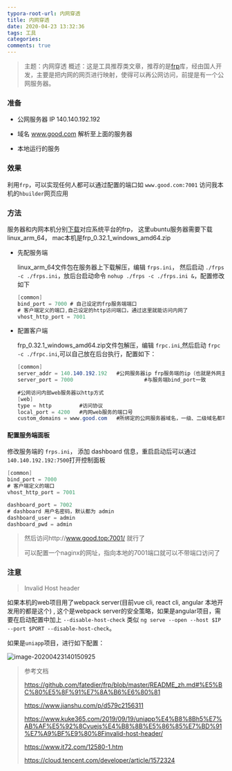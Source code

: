 ```yaml
---
typora-root-url: 内网穿透
title: 内网穿透
date: 2020-04-23 13:32:36
tags: 工具
categories:
comments: true
---
```


> 主题：内网穿透
> 概述：这是工具推荐类文章，推荐的是[frp](https://github.com/fatedier/frp/blob/master/README_zh.md)库，经由国人开发，主要是把内网的网页进行映射，使得可以再公网访问，前提是有一个公网服务器。

<!--正文-->
<!--more-->

### 准备

* 公网服务器 IP 140.140.192.192

* 域名 www.good.com 解析至上面的服务器
* 本地运行的服务

### 效果

利用`frp`，可以实现任何人都可以通过配置的端口如 `www.good.com:7001` 访问我本机的`hbuilder`网页应用

### 方法

服务器和内网本机分别[下载](https://github.com/fatedier/frp/releases)对应系统平台的frp，
这里ubuntu服务器需要下载linux_arm_64， mac本机是frp_0.32.1_windows_amd64.zip

* 先配服务端

  linux_arm_64文件包在服务器上下载解压，编辑 `frps.ini`， 然后启动 `./frps -c ./frps.ini`，放后台启动命令 `nohup ./frps -c ./frps.ini &`，配置修改如下

  ```csharp
  [common]
  bind_port = 7000 # 自己设定的frp服务端端口
  # 客户端定义的端口,自己设定的http访问端口，通过这里就能访问内网了
  vhost_http_port = 7001
  ```

* 配置客户端

  frp_0.32.1_windows_amd64.zip文件包解压，编辑 `frpc.ini`,然后启动 `frpc -c ./frpc.ini`,可以自己放在后台执行，配置如下：

  ```csharp
  [common]
  server_addr = 140.140.192.192   #公网服务器ip frp服务端的ip（也就是外网主机的IP）
  server_port = 7000                       #与服务端bind_port一致 
   
  #公网访问内部web服务器以http方式
  [web]
  type = http         #访问协议
  local_port = 4200   #内网web服务的端口号
  custom_domains = www.good.com   #所绑定的公网服务器域名，一级、二级域名都可以
  ```

#### 配置服务端面板

修改服务端的 `frps.ini`， 添加 dashboard 信息，重启启动后可以通过`140.140.192.192:7500`打开控制面板

```csharp
[common]
bind_port = 7000
# 客户端定义的端口
vhost_http_port = 7001

dashboard_port = 7002
# dashboard 用户名密码，默认都为 admin
dashboard_user = admin
dashboard_pwd = admin
```

> 然后访问http://www.good.top:7001/ 就行了
>
> 可以配置一个naginx的网址，指向本地的7001端口就可以不带端口访问了

### 注意

>  Invalid Host header

如果本机的web项目用了webpack server(目前vue cli, react cli, angular 本地开发用的都是这个) , 这个是webpack server的安全策略，如果是angular项目，需要在启动配置中加上 `--disable-host-check` 类似 `ng serve --open --host $IP --port $PORT --disable-host-check`。

如果是`uniapp`项目，进行如下配置：

![image-20200423140150925](/images/image-20200423140150925.png)



> 参考文档
>
> https://github.com/fatedier/frp/blob/master/README_zh.md#%E5%BC%80%E5%8F%91%E7%8A%B6%E6%80%81
>
> https://www.jianshu.com/p/d579c2156311
>
> https://www.kuke365.com/2019/09/19/uniapp%E4%B8%8Bh5%E7%AB%AF%E5%92%8Cvuejs%E4%B8%8B%E5%86%85%E7%BD%91%E7%A9%BF%E9%80%8Finvalid-host-header/
>
> https://www.it72.com/12580-1.htm
>
> https://cloud.tencent.com/developer/article/1572324